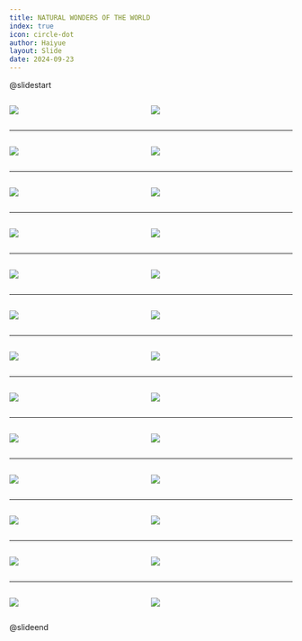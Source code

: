 ```yaml
---
title: NATURAL WONDERS OF THE WORLD
index: true
icon: circle-dot
author: Haiyue
layout: Slide
date: 2024-09-23
---
```

 
@slidestart

<div style="display:flex">
<div style="flex:1">

![](/reading/english/Level-Z/NATURAL%20WONDERS%20OF%20THE%20WORLD/001.webp)
</div>
<div style="flex:1">

![](/reading/english/Level-Z/NATURAL%20WONDERS%20OF%20THE%20WORLD/002.webp)
</div>
</div>

---

<div style="display:flex">
<div style="flex:1">

![](/reading/english/Level-Z/NATURAL%20WONDERS%20OF%20THE%20WORLD/003.webp)
</div>
<div style="flex:1">

![](/reading/english/Level-Z/NATURAL%20WONDERS%20OF%20THE%20WORLD/004.webp)
</div>
</div>

---

<div style="display:flex">
<div style="flex:1">

![](/reading/english/Level-Z/NATURAL%20WONDERS%20OF%20THE%20WORLD/005.webp)
</div>
<div style="flex:1">

![](/reading/english/Level-Z/NATURAL%20WONDERS%20OF%20THE%20WORLD/006.webp)
</div>
</div>

---

<div style="display:flex">
<div style="flex:1">

![](/reading/english/Level-Z/NATURAL%20WONDERS%20OF%20THE%20WORLD/007.webp)
</div>
<div style="flex:1">

![](/reading/english/Level-Z/NATURAL%20WONDERS%20OF%20THE%20WORLD/008.webp)
</div>
</div>

---

<div style="display:flex">
<div style="flex:1">

![](/reading/english/Level-Z/NATURAL%20WONDERS%20OF%20THE%20WORLD/009.webp)
</div>
<div style="flex:1">

![](/reading/english/Level-Z/NATURAL%20WONDERS%20OF%20THE%20WORLD/010.webp)
</div>
</div>

---

<div style="display:flex">
<div style="flex:1">

![](/reading/english/Level-Z/NATURAL%20WONDERS%20OF%20THE%20WORLD/011.webp)
</div>
<div style="flex:1">

![](/reading/english/Level-Z/NATURAL%20WONDERS%20OF%20THE%20WORLD/012.webp)
</div>
</div>

---

<div style="display:flex">
<div style="flex:1">

![](/reading/english/Level-Z/NATURAL%20WONDERS%20OF%20THE%20WORLD/013.webp)
</div>
<div style="flex:1">

![](/reading/english/Level-Z/NATURAL%20WONDERS%20OF%20THE%20WORLD/014.webp)
</div>
</div>

---

<div style="display:flex">
<div style="flex:1">

![](/reading/english/Level-Z/NATURAL%20WONDERS%20OF%20THE%20WORLD/015.webp)
</div>
<div style="flex:1">

![](/reading/english/Level-Z/NATURAL%20WONDERS%20OF%20THE%20WORLD/016.webp)
</div>
</div>

---

<div style="display:flex">
<div style="flex:1">

![](/reading/english/Level-Z/NATURAL%20WONDERS%20OF%20THE%20WORLD/017.webp)
</div>
<div style="flex:1">

![](/reading/english/Level-Z/NATURAL%20WONDERS%20OF%20THE%20WORLD/018.webp)
</div>
</div>

---

<div style="display:flex">
<div style="flex:1">

![](/reading/english/Level-Z/NATURAL%20WONDERS%20OF%20THE%20WORLD/019.webp)
</div>
<div style="flex:1">

![](/reading/english/Level-Z/NATURAL%20WONDERS%20OF%20THE%20WORLD/020.webp)
</div>
</div>

---

<div style="display:flex">
<div style="flex:1">

![](/reading/english/Level-Z/NATURAL%20WONDERS%20OF%20THE%20WORLD/021.webp)
</div>
<div style="flex:1">

![](/reading/english/Level-Z/NATURAL%20WONDERS%20OF%20THE%20WORLD/022.webp)
</div>
</div>

---

<div style="display:flex">
<div style="flex:1">

![](/reading/english/Level-Z/NATURAL%20WONDERS%20OF%20THE%20WORLD/023.webp)
</div>
<div style="flex:1">

![](/reading/english/Level-Z/NATURAL%20WONDERS%20OF%20THE%20WORLD/024.webp)
</div>
</div>

---

<div style="display:flex">
<div style="flex:1">

![](/reading/english/Level-Z/NATURAL%20WONDERS%20OF%20THE%20WORLD/025.webp)
</div>
<div style="flex:1">

![](/reading/english/Level-Z/NATURAL%20WONDERS%20OF%20THE%20WORLD/026.webp)
</div>
</div>

@slideend